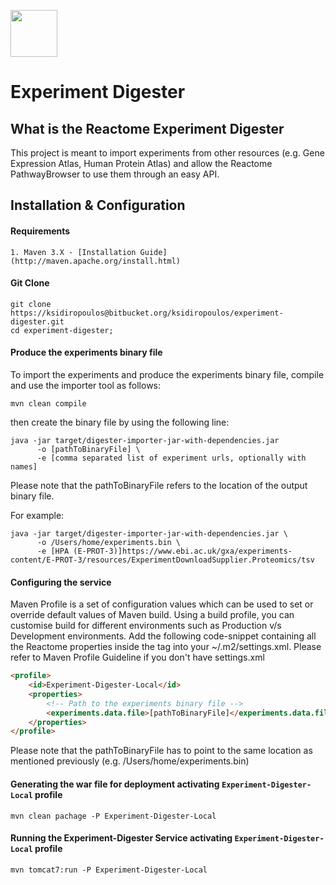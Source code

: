 [<img src=https://user-images.githubusercontent.com/6883670/31999264-976dfb86-b98a-11e7-9432-0316345a72ea.png height=75 />](https://reactome.org)

# Experiment Digester

## What is the Reactome Experiment Digester

This project is meant to import experiments from other resources (e.g. Gene Expression Atlas, Human Protein Atlas) and allow the Reactome PathwayBrowser to use them through an easy API. 

## Installation & Configuration

#### Requirements 
    1. Maven 3.X - [Installation Guide](http://maven.apache.org/install.html)
    
#### Git Clone
```console
git clone https://ksidiropoulos@bitbucket.org/ksidiropoulos/experiment-digester.git
cd experiment-digester;
```

#### Produce the experiments binary file
To import the experiments and produce the experiments binary file, compile and use the importer tool as follows:

```console
mvn clean compile
```
then create the binary file by using the following line:

```console
java -jar target/digester-importer-jar-with-dependencies.jar
      -o [pathToBinaryFile] \
      -e [comma separated list of experiment urls, optionally with names]
```
Please note that the pathToBinaryFile refers to the location of the output binary file.

For example: 

```console
java -jar target/digester-importer-jar-with-dependencies.jar \
      -o /Users/home/experiments.bin \
      -e [HPA (E-PROT-3)]https://www.ebi.ac.uk/gxa/experiments-content/E-PROT-3/resources/ExperimentDownloadSupplier.Proteomics/tsv
```

#### Configuring the service
Maven Profile is a set of configuration values which can be used to set or override default values of Maven build. Using a build profile, you can customise build for different environments such as Production v/s Development environments. Add the following code-snippet containing all the Reactome properties inside the tag <profiles> into your ~/.m2/settings.xml. Please refer to Maven Profile Guideline if you don't have settings.xml
```html
<profile>
    <id>Experiment-Digester-Local</id>
    <properties>
        <!-- Path to the experiments binary file -->
        <experiments.data.file>[pathToBinaryFile]</experiments.data.file>
    </properties>
</profile>
```
Please note that the pathToBinaryFile has to point to the same location as mentioned previously (e.g. /Users/home/experiments.bin)

#### Generating the war file for deployment activating ```Experiment-Digester-Local``` profile
```console
mvn clean pachage -P Experiment-Digester-Local
```

#### Running the Experiment-Digester Service activating ```Experiment-Digester-Local``` profile
```console
mvn tomcat7:run -P Experiment-Digester-Local
```
